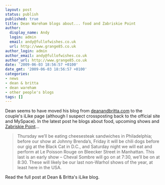 ```yaml
---
layout: post
status: publish
published: true
title: Dean Wareham blogs about... food and Zabriskie Point
author:
  display_name: Andy
  login: admin
  email: andy@fullofwishes.co.uk
  url: http://www.grange85.co.uk
author_login: admin
author_email: andy@fullofwishes.co.uk
author_url: http://www.grange85.co.uk
date: '2009-06-03 18:56:57 +0100'
date_gmt: '2009-06-03 18:56:57 +0100'
categories:
- news
- dean & britta
- dean wareham
- other people's blogs
tags: []
---
```

<p>Dean seems to have moved his blog from <a href="http://www.deanandbritta.com">deanandbritta.com</a> to the <span class="removed_link" title="http://ilike.com/artist/Dean+%2526+Britta">couple's iLike page</span> (although I suspect crossposting back to the official site and MySpace). In <span class="removed_link" title="http://ilike.com/artist/Dean+%2526+Britta/blog/365968700">the latest post</span> he blogs about food, upcoming shows and <a href="http://en.wikipedia.org/wiki/Zabriskie_Point_(film)">Zabriskie Point</a>...</p>
<blockquote><p>Thursday we’ll be eating cheesesteak sandwiches in Philadelphia; before our show at Johnny Brenda’s, Friday it will be chili dogs before our gig at the Black Cat in D.C., and Saturday night we will eat and perform at Le Poisson Rouge on Bleecker Street in Manhattan. This last is an early show – Cheval Sombre will go on at 7:30, we’ll be on at 8:30. These will likely be our last non-Warhol shows of the year, at least here in the USA.</p></blockquote>
<p><span class="removed_link" title="http://ilike.com/artist/Dean+%2526+Britta/blog/365968700">Read the full post at Dean & Britta's iLike blog</span>.</p>

